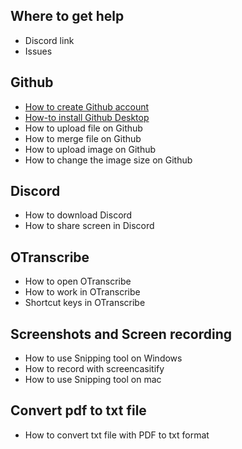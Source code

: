## Where to get help
- Discord link
- Issues

## Github
- [How to create Github account](howto/create-github-account.md)
- [How-to install Github Desktop](howto/install-github-desktop.md)
- How to upload file on Github
- How to merge file on Github
- How to upload image on Github
- How to change the image size on Github

## Discord
- How to download Discord
- How to share screen in Discord

## OTranscribe
- How to open OTranscribe
- How to work in OTranscribe
- Shortcut keys in OTranscribe

## Screenshots and Screen recording
- How to use Snipping tool on Windows
- How to record with screencasitify
- How to use Snipping tool on mac

## Convert pdf to txt file
- How to convert txt file with PDF to txt format
